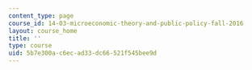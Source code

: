 ```yaml
---
content_type: page
course_id: 14-03-microeconomic-theory-and-public-policy-fall-2016
layout: course_home
title: ''
type: course
uid: 5b7e300a-c6ec-ad33-dc66-521f545bee9d
---
```

